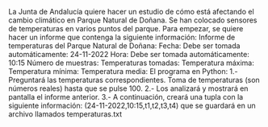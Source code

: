 La Junta de Andalucía quiere hacer un estudio de cómo está afectando el cambio climático en Parque Natural de Doñana. 
Se han colocado sensores de temperaturas en varios puntos del parque.
Para empezar, se quiere hacer un informe que contenga la siguiente información:
Informe de temperaturas del Parque Natural de Doñana:
Fecha: Debe ser tomada automáticamente: 24-11-2022
Hora: Debe ser tomada automáticamente: 10:15
Número de muestras:
Temperaturas tomadas:
Temperatura máxima:
Temperatura mínima:
Temperatura media:
El programa en Python:
1.- Preguntará las temperaturas correspondientes.
Toma de temperaturas (son números reales) hasta que se pulse 100.
2.- Los analizará y mostrará en pantalla el informe anterior.
3.- A continuación, creará una tupla con la siguiente información:
(24-11-2022,10:15,t1,t2,t3,t4) que se guardará en un archivo llamados temperaturas.txt
